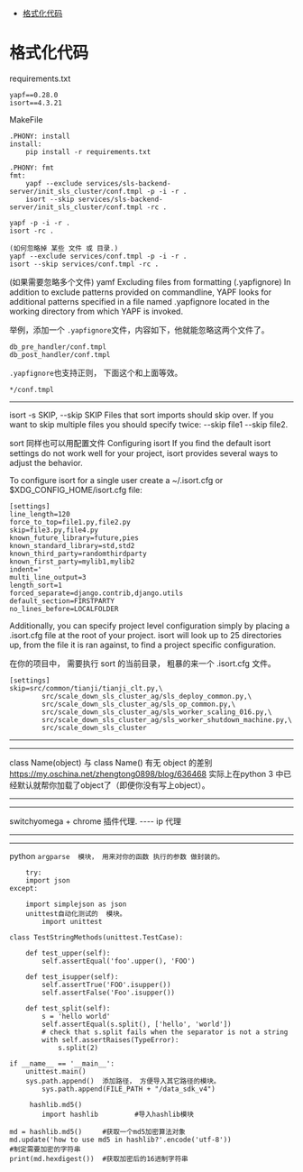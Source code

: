 <!-- TOC -->

- [格式化代码](#格式化代码)

<!-- /TOC -->

# 格式化代码
requirements.txt
```
yapf==0.28.0
isort==4.3.21
```
MakeFile
```
.PHONY: install
install:
	pip install -r requirements.txt

.PHONY: fmt
fmt:
	yapf --exclude services/sls-backend-server/init_sls_cluster/conf.tmpl -p -i -r .
	isort --skip services/sls-backend-server/init_sls_cluster/conf.tmpl -rc .
```
```
yapf -p -i -r .
isort -rc .    

(如何忽略掉 某些 文件 或 目录.)
yapf --exclude services/conf.tmpl -p -i -r .
isort --skip services/conf.tmpl -rc .
```

(如果需要忽略多个文件)
yamf
Excluding files from formatting (.yapfignore)
In addition to exclude patterns provided on commandline, YAPF looks for additional patterns specified in a file named .yapfignore located in the working directory from which YAPF is invoked.

举例，添加一个 `.yapfignore`文件，内容如下，他就能忽略这两个文件了。
```
db_pre_handler/conf.tmpl
db_post_handler/conf.tmpl
```
`.yapfignore`也支持正则，  下面这个和上面等效。
```
*/conf.tmpl
```


_____________
isort 
 -s SKIP, --skip SKIP  Files that sort imports should skip over. If you want
                        to skip multiple files you should specify twice:
                        --skip file1 --skip file2.
			
			
sort 同样也可以用配置文件
Configuring isort
If you find the default isort settings do not work well for your project, isort provides several ways to adjust the behavior.

To configure isort for a single user create a ~/.isort.cfg or $XDG_CONFIG_HOME/isort.cfg file:
```
[settings]
line_length=120
force_to_top=file1.py,file2.py
skip=file3.py,file4.py
known_future_library=future,pies
known_standard_library=std,std2
known_third_party=randomthirdparty
known_first_party=mylib1,mylib2
indent='    '
multi_line_output=3
length_sort=1
forced_separate=django.contrib,django.utils
default_section=FIRSTPARTY
no_lines_before=LOCALFOLDER
```

Additionally, you can specify project level configuration simply by placing a .isort.cfg file at the root of your project. isort will look up to 25 directories up, from the file it is ran against, to find a project specific configuration.

在你的项目中， 需要执行 sort 的当前目录， 粗暴的来一个 .isort.cfg 文件。
```
[settings]
skip=src/common/tianji/tianji_clt.py,\
        src/scale_down_sls_cluster_ag/sls_deploy_common.py,\
        src/scale_down_sls_cluster_ag/sls_op_common.py,\
        src/scale_down_sls_cluster_ag/sls_worker_scaling_016.py,\
        src/scale_down_sls_cluster_ag/sls_worker_shutdown_machine.py,\
        src/scale_down_sls_cluster
```
***
***
class Name(object)  与 class Name()   有无 object 的差别
	https://my.oschina.net/zhengtong0898/blog/636468
	实际上在python 3 中已经默认就帮你加载了object了（即便你没有写上object）。
****
****
switchyomega  + chrome 插件代理.    ---- ip 代理
***
***
python
	`argparse  模块， 用来对你的函数 执行的参数 做封装的。 `
```
	try:
    import json
except:
```
```
    import simplejson as json
	unittest自动化测试的  模块。
		import unittest

class TestStringMethods(unittest.TestCase):

    def test_upper(self):
        self.assertEqual('foo'.upper(), 'FOO')

    def test_isupper(self):
        self.assertTrue('FOO'.isupper())
        self.assertFalse('Foo'.isupper())

    def test_split(self):
        s = 'hello world'
        self.assertEqual(s.split(), ['hello', 'world'])
        # check that s.split fails when the separator is not a string
        with self.assertRaises(TypeError):
            s.split(2)

if __name__ == '__main__':
    unittest.main()
	sys.path.append()  添加路径， 方便导入其它路径的模块。
		sys.path.append(FILE_PATH + "/data_sdk_v4")
```
```
	 hashlib.md5()
		import hashlib         #导入hashlib模块

md = hashlib.md5()     #获取一个md5加密算法对象
md.update('how to use md5 in hashlib?'.encode('utf-8'))                   #制定需要加密的字符串
print(md.hexdigest())  #获取加密后的16进制字符串
```
